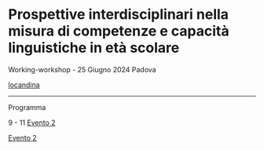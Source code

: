 # Prospettive interdisciplinari nella misura di competenze e capacità linguistiche in età scolare

Working-workshop - 25 Giugno 2024 
Padova

[locandina](Prospettive25062024.png)

--------

Programma

9 - 11 [Evento 2](paradigmi-tecnologie-risorse.md)

[Evento 2](paradigmi-tecnologie-risorse.md)
